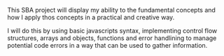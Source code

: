 This SBA project will display my ability to the fundamental concepts and how I apply thos concepts in a practical and creative way.

I will do this by using basic javascripts syntax, implementing control flow structures, arrays and objects, functions and error handlining to manage potential code errors in a way that can be used to gather information.
